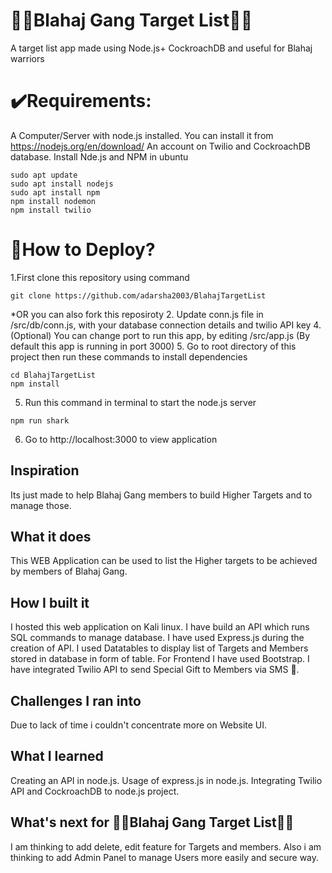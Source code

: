 # 🦈🦈Blahaj Gang Target List💪🦈
A target list app made using Node.js+ CockroachDB and useful for Blahaj warriors

# ✔️Requirements:

A Computer/Server with node.js installed. You can install it from https://nodejs.org/en/download/
An account on Twilio and CockroachDB database.
Install Nde.js and NPM in ubuntu
```
sudo apt update
sudo apt install nodejs
sudo apt install npm
npm install nodemon
npm install twilio
```

# 🤔How to Deploy?
1.First clone this repository using command
```
git clone https://github.com/adarsha2003/BlahajTargetList
```
*OR you can also fork this reposiroty
2. Update conn.js file in /src/db/conn.js, with your database connection details and twilio API key
4. (Optional) You can change port to run this app, by editing /src/app.js (By default this app is running in port 3000)
5. Go to root directory of this project then run these commands to install dependencies
```
cd BlahajTargetList
npm install
```
5. Run this command in terminal to start the node.js server
```
npm run shark
```
6. Go to http://localhost:3000 to view application
## Inspiration
Its just made to help Blahaj Gang members to build Higher Targets and to manage those.
## What it does
This WEB Application can be used to list the Higher targets to be achieved by members of Blahaj Gang.
## How I built it
I hosted this web application on Kali linux. I have build an API which runs SQL commands to manage database. I have used Express.js during the creation of API. I used Datatables to display list of Targets and Members stored in database in form of table. For Frontend I have used Bootstrap. I have integrated Twilio API to send Special Gift to Members via SMS 📧.
## Challenges I ran into
Due to lack of time i couldn't concentrate more on Website UI.
## What I learned
Creating an API in node.js. Usage of express.js in node.js. Integrating Twilio API and CockroachDB to node.js project.
## What's next for 🦈🦈Blahaj Gang Target List💪🦈
I am thinking to add delete, edit feature for Targets and members. Also i am thinking to add Admin Panel to manage Users more easily and secure way. 
